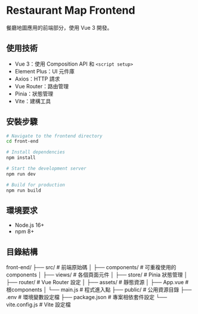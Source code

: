 # Restaurant Map Frontend

餐廳地圖應用的前端部分，使用 Vue 3 開發。

## 使用技術
- Vue 3：使用 Composition API 和 `<script setup>`
- Element Plus：UI 元件庫
- Axios：HTTP 請求
- Vue Router：路由管理
- Pinia：狀態管理
- Vite：建構工具

## 安裝步驟
```bash
# Navigate to the frontend directory
cd front-end

# Install dependencies
npm install

# Start the development server
npm run dev

# Build for production
npm run build
```

## 環境要求
- Node.js 16+
- npm 8+

## 目錄結構
front-end/
├── src/                 # 前端原始碼
│   ├── components/      # 可重複使用的components
│   ├── views/           # 各個頁面元件
│   ├── store/           # Pinia 狀態管理
│   ├── router/          # Vue Router 設定
│   ├── assets/          # 靜態資源
│   ├── App.vue          # 根components
│   └── main.js          # 程式進入點
├── public/              # 公用資源目錄
├── .env                 # 環境變數設定檔
├── package.json         # 專案相依套件設定
└── vite.config.js       # Vite 設定檔